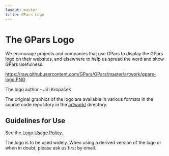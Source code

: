 ```yaml
---
layout: master
title: GPars Logo
---
```


# The GPars Logo

We encourage projects and companies that use GPars to display the GPars logo
on their websites, and elsewhere to help us spread the word and show GPars
usefulness.

https://raw.githubusercontent.com/GPars/GPars/master/artwork/gpars-logo.PNG

The logo author - Jiři Kropaček

The original graphics of the logo are available in various formats in
the source code repository in the 
[artwork/](http://github.com/GPars/GPars/tree/master/artwork) directory.

## Guidelines for Use

See the [Logo Usage Policy](Logo_Usage_Policy.md).

The logo is to be used widely. When using a derived version of the logo or
when in doubt, please ask us first by email.
